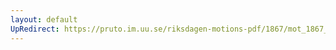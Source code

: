 ```yaml
---
layout: default
UpRedirect: https://pruto.im.uu.se/riksdagen-motions-pdf/1867/mot_1867__fk__43/mot_1867__fk__43-002.pdf
---
```

